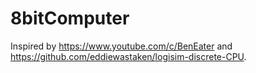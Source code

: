 # 8bitComputer
Inspired by https://www.youtube.com/c/BenEater and https://github.com/eddiewastaken/logisim-discrete-CPU.
